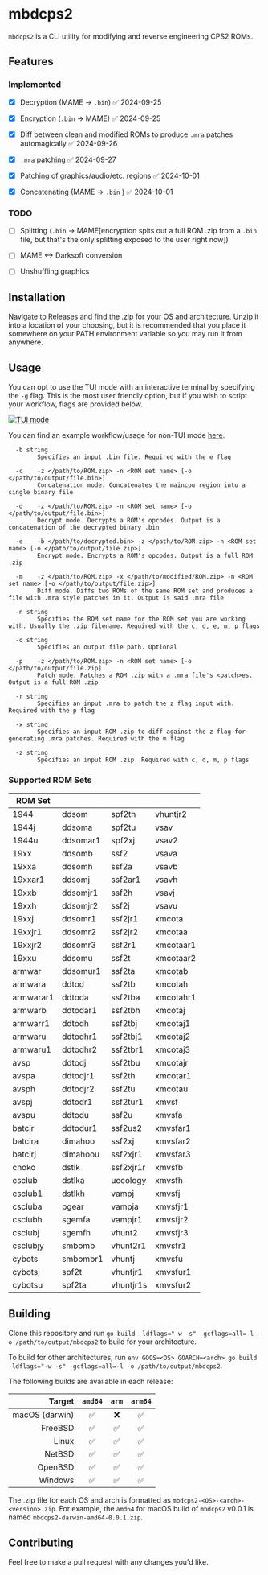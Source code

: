 # mbdcps2

`mbdcps2` is a CLI utility for modifying and reverse engineering CPS2 ROMs.



## Features

### Implemented

- [x] Decryption (MAME -> `.bin`) ✅ 2024-09-25
- [x] Encryption (`.bin` -> MAME) ✅ 2024-09-25
- [x] Diff between clean and modified ROMs to produce `.mra` patches automagically ✅ 2024-09-26
- [x] `.mra` patching ✅ 2024-09-27
- [x] Patching of graphics/audio/etc. regions ✅ 2024-10-01
- [x] Concatenating (MAME -> `.bin` ) ✅ 2024-10-01


### TODO

- [ ] Splitting (`.bin` -> MAME\[encryption spits out a full ROM .zip from a `.bin` file, but that's the only splitting exposed to the user right now])
- [ ] MAME <-> Darksoft conversion
- [ ] Unshuffling graphics



## Installation

Navigate to [Releases](https://github.com/MBDesu/mbdcps2/releases) and find the .zip for your OS and architecture. Unzip it into a location of your choosing, but it is recommended that you place it somewhere on your PATH environment variable so you may run it from anywhere.


## Usage

You can opt to use the TUI mode with an interactive terminal by specifying the `-g` flag. This is the most user friendly option, but if you wish to script your workflow, flags are provided below.

[![TUI mode](https://github.com/MBDesu/mbdcps2/main/thumb.png)](https://github.com/MBDesu/mbdcps2/main/TUI.mov)

You can find an example workflow/usage for non-TUI mode [here](https://gist.github.com/MBDesu/c332f919a653044f7ba2f20316e88f07).

```
  -b string
        Specifies an input .bin file. Required with the e flag
    
  -c    -z </path/to/ROM.zip> -n <ROM set name> [-o </path/to/output/file.bin>]
        Concatenation mode. Concatenates the maincpu region into a single binary file
    
  -d    -z </path/to/ROM.zip> -n <ROM set name> [-o </path/to/output/file.bin>]
        Decrypt mode. Decrypts a ROM's opcodes. Output is a concatenation of the decrypted binary .bin
    
  -e    -b </path/to/decrypted.bin> -z </path/to/ROM.zip> -n <ROM set name> [-o </path/to/output/file.zip>]
        Encrypt mode. Encrypts a ROM's opcodes. Output is a full ROM .zip
    
  -m    -z </path/to/ROM.zip> -x </path/to/modified/ROM.zip> -n <ROM set name> [-o </path/to/output/file.zip>]
        Diff mode. Diffs two ROMs of the same ROM set and produces a file with .mra style patches in it. Output is said .mra file
    
  -n string
        Specifies the ROM set name for the ROM set you are working with. Usually the .zip filename. Required with the c, d, e, m, p flags
    
  -o string
        Specifies an output file path. Optional
    
  -p    -z </path/to/ROM.zip> -n <ROM set name> [-o </path/to/output/file.zip]
        Patch mode. Patches a ROM .zip with a .mra file's <patch>es. Output is a full ROM .zip
    
  -r string
        Specifies an input .mra to patch the z flag input with. Required with the p flag
    
  -x string
        Specifies an input ROM .zip to diff against the z flag for generating .mra patches. Required with the m flag
    
  -z string
        Specifies an input ROM .zip. Required with c, d, m, p flags

```


### Supported ROM Sets

| ROM Set   |          |           |           |
| --------- | -------- | --------- | --------- |
| 1944      | ddsom    | spf2th    | vhuntjr2  |
| 1944j     | ddsoma   | spf2tu    | vsav      |
| 1944u     | ddsomar1 | spf2xj    | vsav2     |
| 19xx      | ddsomb   | ssf2      | vsava     |
| 19xxa     | ddsomh   | ssf2a     | vsavb     |
| 19xxar1   | ddsomj   | ssf2ar1   | vsavh     |
| 19xxb     | ddsomjr1 | ssf2h     | vsavj     |
| 19xxh     | ddsomjr2 | ssf2j     | vsavu     |
| 19xxj     | ddsomr1  | ssf2jr1   | xmcota    |
| 19xxjr1   | ddsomr2  | ssf2jr2   | xmcotaa   |
| 19xxjr2   | ddsomr3  | ssf2r1    | xmcotaar1 |
| 19xxu     | ddsomu   | ssf2t     | xmcotaar2 |
| armwar    | ddsomur1 | ssf2ta    | xmcotab   |
| armwara   | ddtod    | ssf2tb    | xmcotah   |
| armwarar1 | ddtoda   | ssf2tba   | xmcotahr1 |
| armwarb   | ddtodar1 | ssf2tbh   | xmcotaj   |
| armwarr1  | ddtodh   | ssf2tbj   | xmcotaj1  |
| armwaru   | ddtodhr1 | ssf2tbj1  | xmcotaj2  |
| armwaru1  | ddtodhr2 | ssf2tbr1  | xmcotaj3  |
| avsp      | ddtodj   | ssf2tbu   | xmcotajr  |
| avspa     | ddtodjr1 | ssf2th    | xmcotar1  |
| avsph     | ddtodjr2 | ssf2tu    | xmcotau   |
| avspj     | ddtodr1  | ssf2tur1  | xmvsf     |
| avspu     | ddtodu   | ssf2u     | xmvsfa    |
| batcir    | ddtodur1 | ssf2us2   | xmvsfar1  |
| batcira   | dimahoo  | ssf2xj    | xmvsfar2  |
| batcirj   | dimahoou | ssf2xjr1  | xmvsfar3  |
| choko     | dstlk    | ssf2xjr1r | xmvsfb    |
| csclub    | dstlka   | uecology  | xmvsfh    |
| csclub1   | dstlkh   | vampj     | xmvsfj    |
| cscluba   | pgear    | vampja    | xmvsfjr1  |
| csclubh   | sgemfa   | vampjr1   | xmvsfjr2  |
| csclubj   | sgemfh   | vhunt2    | xmvsfjr3  |
| csclubjy  | smbomb   | vhunt2r1  | xmvsfr1   |
| cybots    | smbombr1 | vhuntj    | xmvsfu    |
| cybotsj   | spf2t    | vhuntjr1  | xmvsfur1  |
| cybotsu   | spf2ta   | vhuntjr1s | xmvsfur2  |


## Building

Clone this repository and run `go build -ldflags="-w -s" -gcflags=all=-l -o /path/to/output/mbdcps2` to build for your architecture.

To build for other architectures, run `env GOOS=<OS> GOARCH=<arch> go build -ldflags="-w -s" -gcflags=all=-l -o /path/to/output/mbdcps2`.

The following builds are available in each release:

|    Target      | `amd64` | `arm` | `arm64` |
| -------------: | :-----: | :---: | :-----: |
| macOS (darwin) |   ✅    |   ❌   |    ✅   |
| FreeBSD        |   ✅    |   ✅   |    ✅   |
| Linux          |   ✅    |   ✅   |    ✅   |
| NetBSD         |   ✅    |   ✅   |    ✅   |
| OpenBSD        |   ✅    |   ✅   |    ✅   |
| Windows        |   ✅    |   ✅   |    ✅   |

The .zip file for each OS and arch is formatted as `mbdcps2-<OS>-<arch>-<version>.zip`. For example, the `amd64` for macOS build of `mbdcps2` v0.0.1 is named `mbdcps2-darwin-amd64-0.0.1.zip`.


## Contributing

Feel free to make a pull request with any changes you'd like.
